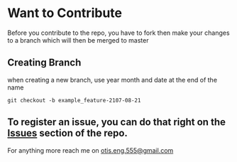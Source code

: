 # Want to Contribute

Before you contribute to the repo, you have to fork then make your changes to a branch which will then be merged to master
## Creating Branch
when creating a new branch, use year month and date at the end of the name
```
git checkout -b example_feature-2107-08-21

```

## To register an issue, you can do that right on the [Issues](https://github.com/zemuldo/gps_parser/issues) section of the repo.
For anything more reach me on otis.eng.555@gmail.com